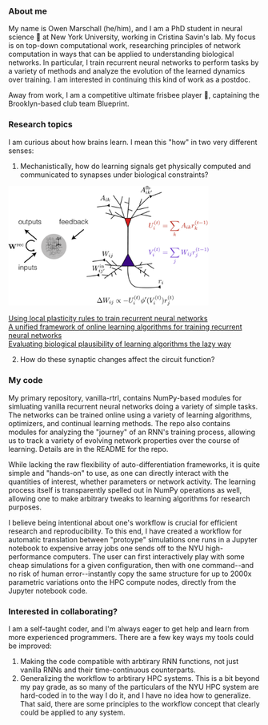 ### About me
My name is Owen Marschall (he/him), and I am a PhD student in neural science :brain: at New York University, working in Cristina Savin's lab. My focus is on top-down computational work, researching principles of network computation in ways that can be applied to understanding biological networks. In particular, I train recurrent neural networks to perform tasks by a variety of methods and analyze the evolution of the learned dynamics over training. I am interested in continuing this kind of work as a postdoc.

Away from work, I am a competitive ultimate frisbee player :flying_disc:, captaining the Brooklyn-based club team Blueprint.

### Research topics
I am curious about how brains learn. I mean this "how" in two very different senses:

1) Mechanistically, how do learning signals get physically computed and communicated to synapses under biological constraints?
 
 <img src="images/single_neuron_shrunk.png" width=400>
 
[Using local plasticity rules to train recurrent neural networks](https://arxiv.org/abs/1905.12100)  
[A unified framework of online learning algorithms for training recurrent neural networks](https://jmlr.org/beta/papers/v21/19-562.html)  
[Evaluating biological plausibility of learning algorithms the lazy way](https://openreview.net/pdf?id=HJgPEXtIUS)

2) How do these synaptic changes affect the circuit function?

### My code
My primary repository, vanilla-rtrl, contains NumPy-based modules for simluating vanilla recurrent neural networks doing a variety of simple tasks. The networks can be trained online using a variety of learning algorithms, optimizers, and continual learning methods. The repo also contains modules for analyzing the "journey" of an RNN's training process, allowing us to track a variety of evolving network properties over the course of learning. Details are in the README for the repo.

While lacking the raw flexibility of auto-differentiation frameworks, it is quite simple and "hands-on" to use, as one can directly interact with the quantities of interest, whether parameters or network activity. The learning process itself is transparently spelled out in NumPy operations as well, allowing one to make arbitrary tweaks to learning algorithms for research purposes.

I believe being intentional about one's workflow is crucial for efficient research and reproducibility. To this end, I have created a workflow for automatic translation between "protoype" simulations one runs in a Jupyter notebook to expensive array jobs one sends off to the NYU high-performance computers. The user can first interactively play with some cheap simulations for a given configuration, then with one command--and no risk of human error--instantly copy the same structure for up to 2000x parametric variations onto the HPC compute nodes, directly from the Jupyter notebook code.

### Interested in collaborating?
I am a self-taught coder, and I'm always eager to get help and learn from more experienced programmers. There are a few key ways my tools could be improved:
1) Making the code compatible with arbtirary RNN functions, not just vanilla RNNs and their time-continuous counterparts.
2) Generalizing the workflow to arbtirary HPC systems. This is a bit beyond my pay grade, as so many of the particulars of the NYU HPC system are hard-coded in to the way I do it, and I have no idea how to generalize. That said, there are some principles to the workflow concept that clearly could be applied to any system.


